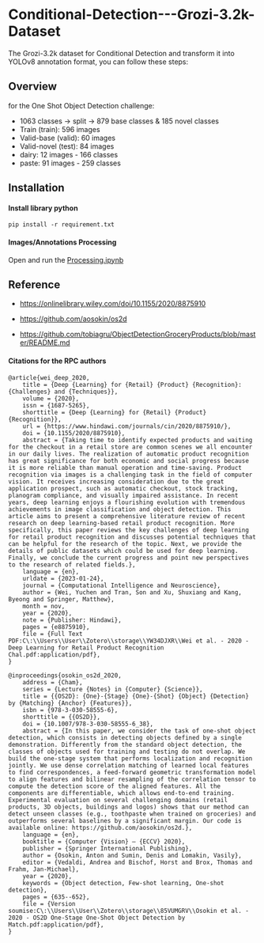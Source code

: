 # Conditional-Detection---Grozi-3.2k-Dataset
The Grozi-3.2k dataset for Conditional Detection and transform it into YOLOv8 annotation format, you can follow these steps:

## Overview
for the One Shot Object Detection challenge:
* 1063 classes -> split -> 879 base classes & 185 novel classes
* Train (train): 596 images
* Valid-base (valid): 60 images
* Valid-novel (test): 84 images
* dairy: 12 images - 166 classes 
* paste: 91 images - 259 classes

## Installation

#### Install library python
```
pip install -r requirement.txt
```
#### Images/Annotations Processing 
Open and run the [Processing.ipynb](Processing.ipynb)

## Reference

* https://onlinelibrary.wiley.com/doi/10.1155/2020/8875910

* https://github.com/aosokin/os2d

* https://github.com/tobiagru/ObjectDetectionGroceryProducts/blob/master/README.md

#### Citations for the RPC authors

```
@article{wei_deep_2020,
	title = {Deep {Learning} for {Retail} {Product} {Recognition}: {Challenges} and {Techniques}},
	volume = {2020},
	issn = {1687-5265},
	shorttitle = {Deep {Learning} for {Retail} {Product} {Recognition}},
	url = {https://www.hindawi.com/journals/cin/2020/8875910/},
	doi = {10.1155/2020/8875910},
	abstract = {Taking time to identify expected products and waiting for the checkout in a retail store are common scenes we all encounter in our daily lives. The realization of automatic product recognition has great significance for both economic and social progress because it is more reliable than manual operation and time-saving. Product recognition via images is a challenging task in the field of computer vision. It receives increasing consideration due to the great application prospect, such as automatic checkout, stock tracking, planogram compliance, and visually impaired assistance. In recent years, deep learning enjoys a flourishing evolution with tremendous achievements in image classification and object detection. This article aims to present a comprehensive literature review of recent research on deep learning-based retail product recognition. More specifically, this paper reviews the key challenges of deep learning for retail product recognition and discusses potential techniques that can be helpful for the research of the topic. Next, we provide the details of public datasets which could be used for deep learning. Finally, we conclude the current progress and point new perspectives to the research of related fields.},
	language = {en},
	urldate = {2023-01-24},
	journal = {Computational Intelligence and Neuroscience},
	author = {Wei, Yuchen and Tran, Son and Xu, Shuxiang and Kang, Byeong and Springer, Matthew},
	month = nov,
	year = {2020},
	note = {Publisher: Hindawi},
	pages = {e8875910},
	file = {Full Text PDF:C\:\\Users\\User\\Zotero\\storage\\YW34DJXR\\Wei et al. - 2020 - Deep Learning for Retail Product Recognition Chal.pdf:application/pdf},
}

```

```
@inproceedings{osokin_os2d_2020,
	address = {Cham},
	series = {Lecture {Notes} in {Computer} {Science}},
	title = {{OS2D}: {One}-{Stage} {One}-{Shot} {Object} {Detection} by {Matching} {Anchor} {Features}},
	isbn = {978-3-030-58555-6},
	shorttitle = {{OS2D}},
	doi = {10.1007/978-3-030-58555-6_38},
	abstract = {In this paper, we consider the task of one-shot object detection, which consists in detecting objects defined by a single demonstration. Differently from the standard object detection, the classes of objects used for training and testing do not overlap. We build the one-stage system that performs localization and recognition jointly. We use dense correlation matching of learned local features to find correspondences, a feed-forward geometric transformation model to align features and bilinear resampling of the correlation tensor to compute the detection score of the aligned features. All the components are differentiable, which allows end-to-end training. Experimental evaluation on several challenging domains (retail products, 3D objects, buildings and logos) shows that our method can detect unseen classes (e.g., toothpaste when trained on groceries) and outperforms several baselines by a significant margin. Our code is available online: https://github.com/aosokin/os2d.},
	language = {en},
	booktitle = {Computer {Vision} – {ECCV} 2020},
	publisher = {Springer International Publishing},
	author = {Osokin, Anton and Sumin, Denis and Lomakin, Vasily},
	editor = {Vedaldi, Andrea and Bischof, Horst and Brox, Thomas and Frahm, Jan-Michael},
	year = {2020},
	keywords = {Object detection, Few-shot learning, One-shot detection},
	pages = {635--652},
	file = {Version soumise:C\:\\Users\\User\\Zotero\\storage\\85VUMGRV\\Osokin et al. - 2020 - OS2D One-Stage One-Shot Object Detection by Match.pdf:application/pdf},
}

```